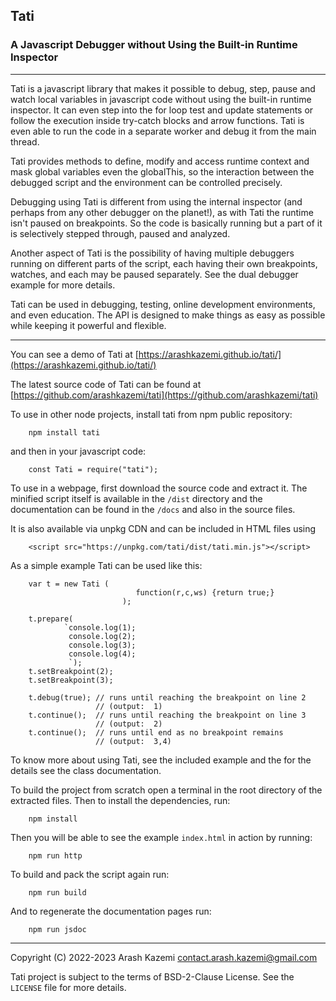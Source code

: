 
## Tati
### A Javascript Debugger without Using the Built-in Runtime Inspector

---

Tati is a javascript library that makes it possible to debug, step,
pause and watch local variables in javascript code without using the built-in
runtime inspector. It can even step into the for loop test and update statements 
or follow the execution inside try-catch blocks and arrow functions. Tati
is even able to run the code in a separate worker and debug it from the main
thread.

Tati provides methods to define, modify and access runtime context and mask 
global variables even the globalThis, so the interaction between the debugged 
script and the environment can be controlled precisely. 

Debugging using Tati is different from using the internal inspector (and 
perhaps from any other debugger on the planet!), as with Tati the runtime isn't 
paused on breakpoints. So the code is basically running but a part of it is 
selectively stepped through, paused and analyzed.

Another aspect of Tati is the possibility of having multiple debuggers
running on different parts of the script, each having their own breakpoints,
watches, and each may be paused separately. See the dual debugger example for
more details.

Tati can be used in debugging, testing, online development environments,
and even education. The API is designed to make things as easy as possible 
while keeping it powerful and flexible.

---

You can see a demo of Tati at
[https://arashkazemi.github.io/tati/](https://arashkazemi.github.io/tati/)

The latest source code of Tati can be found at
[https://github.com/arashkazemi/tati](https://github.com/arashkazemi/tati)

To use in other node projects, install tati from npm public repository:

        npm install tati  

and then in your javascript code:

        const Tati = require("tati");

To use in a webpage, first download the source code and extract it. The minified 
script itself is available in the `/dist` directory and the documentation 
can be found in the `/docs` and also in the source files. 

It is also available via unpkg CDN and can be included in HTML files using

        <script src="https://unpkg.com/tati/dist/tati.min.js"></script>
        
As a simple example Tati can be used like this:

        var t = new Tati (
                                function(r,c,ws) {return true;}
                             );

        t.prepare(
                `console.log(1);
                 console.log(2);
                 console.log(3);
                 console.log(4);
                 `);
        t.setBreakpoint(2);
        t.setBreakpoint(3);

        t.debug(true); // runs until reaching the breakpoint on line 2 
                       // (output:  1) 
        t.continue();  // runs until reaching the breakpoint on line 3 
                       // (output:  2) 
        t.continue();  // runs until end as no breakpoint remains
                       // (output:  3,4)

To know more about using Tati, see the included example and the for the details
see the class documentation.

To build the project from scratch open a terminal in the root directory
of the extracted files. Then to install the dependencies, run:

        npm install

Then you will be able to see the example `index.html` in action by 
running:

        npm run http

To build and pack the script again run:

        npm run build

And to regenerate the documentation pages run:

        npm run jsdoc

---

Copyright (C) 2022-2023 Arash Kazemi <contact.arash.kazemi@gmail.com>

Tati project is subject to the terms of BSD-2-Clause License. See the `LICENSE` file for more details.

